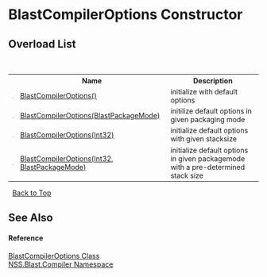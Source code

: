 # BlastCompilerOptions Constructor 
 


## Overload List
&nbsp;<table><tr><th></th><th>Name</th><th>Description</th></tr><tr><td>![Public method](media/pubmethod.gif "Public method")</td><td><a href="6072180b-2a27-ef6d-8b3e-c7df570a84a9">BlastCompilerOptions()</a></td><td>
initialize with default options</td></tr><tr><td>![Public method](media/pubmethod.gif "Public method")</td><td><a href="6d3c16b9-881f-5a5b-f806-821a09957d73">BlastCompilerOptions(BlastPackageMode)</a></td><td>
initilize default options in given packaging mode</td></tr><tr><td>![Public method](media/pubmethod.gif "Public method")</td><td><a href="26ff5555-6467-ea4b-a3d1-f52085f1bf2d">BlastCompilerOptions(Int32)</a></td><td>
initialize default options with given stacksize</td></tr><tr><td>![Public method](media/pubmethod.gif "Public method")</td><td><a href="6e26a388-b3fe-e847-ed3f-c4534561024e">BlastCompilerOptions(Int32, BlastPackageMode)</a></td><td>
initialize default options in given packagemode with a pre-determined stack size</td></tr></table>&nbsp;
<a href="#blastcompileroptions-constructor">Back to Top</a>

## See Also


#### Reference
<a href="acd2f6cc-9dc8-39b3-7ff6-2a1a35ecce47">BlastCompilerOptions Class</a><br /><a href="26a25caa-f50b-92ad-f15c-dbb9db1493ae">NSS.Blast.Compiler Namespace</a><br />